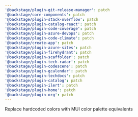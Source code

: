 ```yaml
---
'@backstage/plugin-git-release-manager': patch
'@backstage/core-components': patch
'@backstage/plugin-stack-overflow': patch
'@backstage/plugin-catalog-react': patch
'@backstage/plugin-code-coverage': patch
'@backstage/plugin-azure-devops': patch
'@backstage/plugin-code-climate': patch
'@backstage/create-app': patch
'@backstage/plugin-azure-sites': patch
'@backstage/plugin-firehydrant': patch
'@backstage/plugin-scaffolder': patch
'@backstage/plugin-tech-radar': patch
'@backstage/plugin-codescene': patch
'@backstage/plugin-gcalendar': patch
'@backstage/plugin-techdocs': patch
'@backstage/plugin-catalog': patch
'@backstage/plugin-ilert': patch
'@backstage/plugin-home': patch
'@backstage/plugin-org': patch
---
```


Replace hardcoded colors with MUI color palette equivalents
